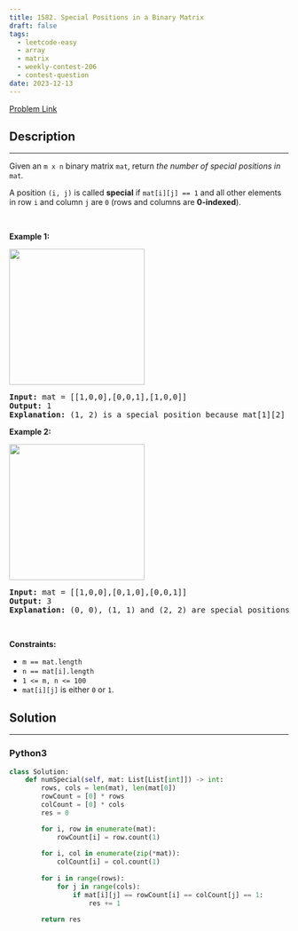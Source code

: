 ```yaml
---
title: 1582. Special Positions in a Binary Matrix
draft: false
tags: 
  - leetcode-easy
  - array
  - matrix
  - weekly-contest-206
  - contest-question
date: 2023-12-13
---
```


[Problem Link](https://leetcode.com/problems/special-positions-in-a-binary-matrix/)

## Description

---
<p>Given an <code>m x n</code> binary matrix <code>mat</code>, return <em>the number of special positions in </em><code>mat</code><em>.</em></p>

<p>A position <code>(i, j)</code> is called <strong>special</strong> if <code>mat[i][j] == 1</code> and all other elements in row <code>i</code> and column <code>j</code> are <code>0</code> (rows and columns are <strong>0-indexed</strong>).</p>

<p>&nbsp;</p>
<p><strong class="example">Example 1:</strong></p>
<img alt="" src="https://assets.leetcode.com/uploads/2021/12/23/special1.jpg" style="width: 244px; height: 245px;" />
<pre>
<strong>Input:</strong> mat = [[1,0,0],[0,0,1],[1,0,0]]
<strong>Output:</strong> 1
<strong>Explanation:</strong> (1, 2) is a special position because mat[1][2] == 1 and all other elements in row 1 and column 2 are 0.
</pre>

<p><strong class="example">Example 2:</strong></p>
<img alt="" src="https://assets.leetcode.com/uploads/2021/12/24/special-grid.jpg" style="width: 244px; height: 245px;" />
<pre>
<strong>Input:</strong> mat = [[1,0,0],[0,1,0],[0,0,1]]
<strong>Output:</strong> 3
<strong>Explanation:</strong> (0, 0), (1, 1) and (2, 2) are special positions.
</pre>

<p>&nbsp;</p>
<p><strong>Constraints:</strong></p>

<ul>
	<li><code>m == mat.length</code></li>
	<li><code>n == mat[i].length</code></li>
	<li><code>1 &lt;= m, n &lt;= 100</code></li>
	<li><code>mat[i][j]</code> is either <code>0</code> or <code>1</code>.</li>
</ul>


## Solution

---
### Python3
``` py title='special-positions-in-a-binary-matrix'
class Solution:
    def numSpecial(self, mat: List[List[int]]) -> int:
        rows, cols = len(mat), len(mat[0])
        rowCount = [0] * rows
        colCount = [0] * cols
        res = 0

        for i, row in enumerate(mat):
            rowCount[i] = row.count(1)
        
        for i, col in enumerate(zip(*mat)):
            colCount[i] = col.count(1)
        
        for i in range(rows):
            for j in range(cols):
                if mat[i][j] == rowCount[i] == colCount[j] == 1:
                    res += 1

        return res
```

